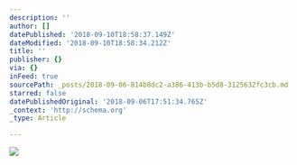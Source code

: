 ```yaml
---
description: ''
author: []
datePublished: '2018-09-10T18:58:37.149Z'
dateModified: '2018-09-10T18:58:34.212Z'
title: ''
publisher: {}
via: {}
inFeed: true
sourcePath: _posts/2018-09-06-814b8dc2-a386-413b-b5d8-3125632fc3cb.md
starred: false
datePublishedOriginal: '2018-09-06T17:51:34.765Z'
_context: 'http://schema.org'
_type: Article

---
```

![](https://the-grid-user-content.s3-us-west-2.amazonaws.com/b2c1800e-a444-441f-901a-cdd547826737.jpg)